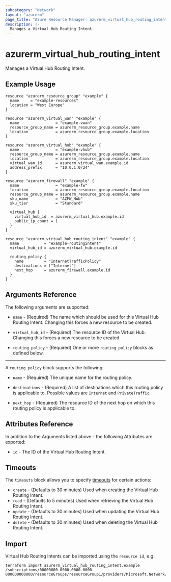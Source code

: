 ```yaml
---
subcategory: "Network"
layout: "azurerm"
page_title: "Azure Resource Manager: azurerm_virtual_hub_routing_intent"
description: |-
  Manages a Virtual Hub Routing Intent.
---
```


# azurerm_virtual_hub_routing_intent

Manages a Virtual Hub Routing Intent.

## Example Usage

```hcl
resource "azurerm_resource_group" "example" {
  name     = "example-resources"
  location = "West Europe"
}

resource "azurerm_virtual_wan" "example" {
  name                = "example-vwan"
  resource_group_name = azurerm_resource_group.example.name
  location            = azurerm_resource_group.example.location
}

resource "azurerm_virtual_hub" "example" {
  name                = "example-vhub"
  resource_group_name = azurerm_resource_group.example.name
  location            = azurerm_resource_group.example.location
  virtual_wan_id      = azurerm_virtual_wan.example.id
  address_prefix      = "10.0.1.0/24"
}

resource "azurerm_firewall" "example" {
  name                = "example-fw"
  location            = azurerm_resource_group.example.location
  resource_group_name = azurerm_resource_group.example.name
  sku_name            = "AZFW_Hub"
  sku_tier            = "Standard"

  virtual_hub {
    virtual_hub_id  = azurerm_virtual_hub.example.id
    public_ip_count = 1
  }
}

resource "azurerm_virtual_hub_routing_intent" "example" {
  name           = "example-routingintent"
  virtual_hub_id = azurerm_virtual_hub.example.id

  routing_policy {
    name         = "InternetTrafficPolicy"
    destinations = ["Internet"]
    next_hop     = azurerm_firewall.example.id
  }
}
```

## Arguments Reference

The following arguments are supported:

* `name` - (Required) The name which should be used for this Virtual Hub Routing Intent. Changing this forces a new resource to be created.

* `virtual_hub_id` - (Required) The resource ID of the Virtual Hub. Changing this forces a new resource to be created.

* `routing_policy` - (Required) One or more `routing_policy` blocks as defined below.

---

A `routing_policy` block supports the following:

* `name` - (Required) The unique name for the routing policy.

* `destinations` - (Required) A list of destinations which this routing policy is applicable to. Possible values are `Internet` and `PrivateTraffic`.

* `next_hop` - (Required) The resource ID of the next hop on which this routing policy is applicable to.

## Attributes Reference

In addition to the Arguments listed above - the following Attributes are exported:

* `id` - The ID of the Virtual Hub Routing Intent.

## Timeouts

The `timeouts` block allows you to specify [timeouts](https://www.terraform.io/docs/configuration/resources.html#timeouts) for certain actions:

* `create` - (Defaults to 30 minutes) Used when creating the Virtual Hub Routing Intent.
* `read` - (Defaults to 5 minutes) Used when retrieving the Virtual Hub Routing Intent.
* `update` - (Defaults to 30 minutes) Used when updating the Virtual Hub Routing Intent.
* `delete` - (Defaults to 30 minutes) Used when deleting the Virtual Hub Routing Intent.

## Import

Virtual Hub Routing Intents can be imported using the `resource id`, e.g.

```shell
terraform import azurerm_virtual_hub_routing_intent.example /subscriptions/00000000-0000-0000-0000-000000000000/resourceGroups/resourceGroup1/providers/Microsoft.Network/virtualHubs/virtualHub1/routingIntent/routingIntent1
```
